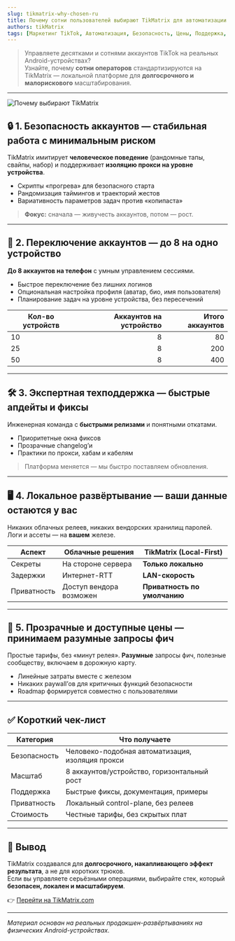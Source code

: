 ```yaml
---
slug: tikmatrix-why-chosen-ru
title: Почему сотни пользователей выбирают TikMatrix для автоматизации TikTok-ферм на телефонах
authors: tikMatrix
tags: [Маркетинг TikTok, Автоматизация, Безопасность, Цены, Поддержка, TikMatrix]
---
```


> Управляете десятками и сотнями аккаунтов TikTok на реальных Android-устройствах?  
> Узнайте, почему **сотни операторов** стандартизируются на TikMatrix — локальной платформе для **долгосрочного и малорискового** масштабирования.

<!-- truncate -->
---
![Почему выбирают TikMatrix](/img/blog/tikmatrix-why-chosen.webp)

## 🔒 1. Безопасность аккаунтов — стабильная работа с минимальным риском

TikMatrix имитирует **человеческое поведение** (рандомные тапы, свайпы, набор) и поддерживает **изоляцию прокси на уровне устройства**.

- Скрипты «прогрева» для безопасного старта  
- Рандомизация таймингов и траекторий жестов  
- Вариативность параметров задач против «копипаста»

> **Фокус:** сначала — живучесть аккаунтов, потом — рост.

---

## 🔁 2. Переключение аккаунтов — до 8 на одно устройство

**До 8 аккаунтов на телефон** с умным управлением сессиями.

- Быстрое переключение без лишних логинов  
- Опциональная настройка профиля (аватар, био, имя пользователя)  
- Планирование задач на уровне устройства, без пересечений

| Кол-во устройств | Аккаунтов на устройство | Итого аккаунтов |
|---|---:|---:|
| 10 | 8 | 80 |
| 25 | 8 | 200 |
| 50 | 8 | 400 |

---

## 🛠️ 3. Экспертная техподдержка — быстрые апдейты и фиксы

Инженерная команда с **быстрыми релизами** и понятными откатами.

- Приоритетные окна фиксов  
- Прозрачные changelog’и  
- Практики по прокси, хабам и кабелям

> Платформа меняется — мы быстро поставляем обновления.

---

## 🖥️ 4. Локальное развёртывание — ваши данные остаются у вас

Никаких облачных релеев, никаких вендорских хранилищ паролей.  
Логи и ассеты — на **вашем** железе.

| Аспект | Облачные решения | TikMatrix (Local-First) |
|---|---|---|
| Секреты | На стороне сервера | **Только локально** |
| Задержки | Интернет-RTT | **LAN-скорость** |
| Приватность | Доступ вендора возможен | **Приватность по умолчанию** |

---

## 💸 5. Прозрачные и доступные цены — принимаем разумные запросы фич

Простые тарифы, без «минут релея». **Разумные** запросы фич, полезные сообществу, включаем в дорожную карту.

- Линейные затраты вместе с железом  
- Никаких paywall’ов для критичных функций безопасности  
- Roadmap формируется совместно с пользователями

---

## ✅ Короткий чек-лист

| Категория | Что получаете |
|---|---|
| Безопасность | Человеко-подобная автоматизация, изоляция прокси |
| Масштаб | 8 аккаунтов/устройство, горизонтальный рост |
| Поддержка | Быстрые фиксы, документация, примеры |
| Приватность | Локальный control-plane, без релеев |
| Стоимость | Честные тарифы, без скрытых плат |

---

## 🏁 Вывод

TikMatrix создавался для **долгосрочного, накапливающего эффект результата**, а не для коротких трюков.  
Если вы управляете серьёзными операциями, выбирайте стек, который **безопасен, локален и масштабируем**.

👉 [Перейти на TikMatrix.com](https://www.tikmatrix.com)

---

_Материал основан на реальных продакшен-развёртываниях на физических Android-устройствах._
